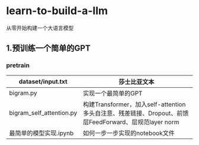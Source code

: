 # learn-to-build-a-llm

从零开始构建一个大语言模型

## 1.预训练一个简单的GPT

### pretrain

| dataset/input.txt        | 莎士比亚文本                                                                        |
|--------------------------|-------------------------------------------------------------------------------|
| bigram.py                | 实现一个最简单的GPT                                                                   |
| bigram_self_attention.py | 构建Transformer，加入self-attention多头自注意、残差链接、Dropout、前馈层FeedForward、层规范layer norm |
| 最简单的模型实现.ipynb           | 如何一步一步实现的notebook文件                                                           |
